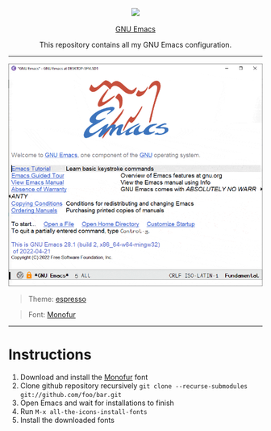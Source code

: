 <p align="center"><img src="https://www.gnu.org/software/emacs/images/emacs.png"></p>
<p align="center"><a href="https://www.gnu.org/software/emacs/">GNU Emacs</a></p>
<p align="center">This repository contains all my GNU Emacs configuration.</p>

---

![screenshot](screenshots/screenshot.gif)

> Theme: [espresso](https://github.com/PaperMonoid/color-theme-espresso)

> Font: [Monofur](https://www.dafont.com/monofur.font)

---

# Instructions

1. Download and install the [Monofur](https://www.dafont.com/monofur.font) font
2. Clone github repository recursively `git clone --recurse-submodules git://github.com/foo/bar.git`
3. Open Emacs and wait for installations to finish
4. Run `M-x all-the-icons-install-fonts`
5. Install the downloaded fonts
